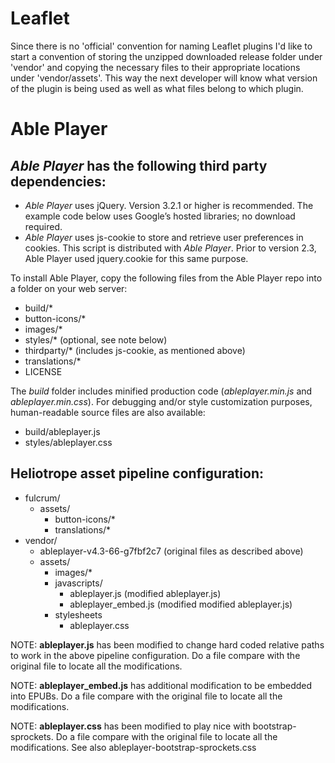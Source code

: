 # Leaflet
 
Since there is no 'official' convention for naming Leaflet plugins I'd like to start a convention of storing the unzipped downloaded release folder under 'vendor' and copying the necessary files to their appropriate locations under 'vendor/assets'.  This way the next developer will know what version of the plugin is being used as well as what files belong to which plugin.

# Able Player

## _Able Player_ has the following third party dependencies:

* _Able Player_ uses jQuery. Version 3.2.1 or higher is recommended. The example code below uses Google’s hosted libraries; no download required.
* _Able Player_ uses js-cookie to store and retrieve user preferences in cookies. This script is distributed with _Able Player_. Prior to version 2.3, Able Player used jquery.cookie for this same purpose.

To install Able Player, copy the following files from the Able Player repo into a folder on your web server:

* build/*
* button-icons/*
* images/*
* styles/* (optional, see note below)
* thirdparty/* (includes js-cookie, as mentioned above)
* translations/*
* LICENSE

The _build_ folder includes minified production code (_ableplayer.min.js_ and _ableplayer.min.css_). For debugging and/or style customization purposes, human-readable source files are also available:

* build/ableplayer.js
* styles/ableplayer.css

## Heliotrope asset pipeline configuration:

* fulcrum/
    * assets/
        * button-icons/*
        * translations/*
* vendor/
    * ableplayer-v4.3-66-g7fbf2c7 (original files as described above)
    * assets/
        * images/*
        * javascripts/
            * ableplayer.js (modified ableplayer.js)
            * ableplayer_embed.js (modified modified ableplayer.js)
        * stylesheets
            * ableplayer.css

NOTE: **ableplayer.js** has been modified to change hard coded relative paths to work in the above pipeline configuration. Do a file compare with the original file to locate all the modifications.

NOTE: **ableplayer_embed.js** has additional modification to be embedded into EPUBs. Do a file compare with the original file to locate all the modifications.

NOTE: **ableplayer.css** has been modified to play nice with bootstrap-sprockets.  Do a file compare with the original file to locate all the modifications.  See also ableplayer-bootstrap-sprockets.css

